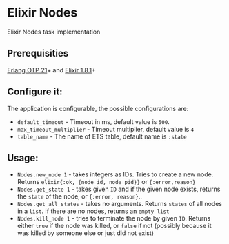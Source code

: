 # Elixir Nodes

 Elixir Nodes task implementation
## Prerequisities
 [Erlang OTP 21](http://erlang.org/doc/installation_guide/INSTALL.html)+ and [Elixir 1.8.1](https://elixir-lang.org/install.html)+

## Configure it: 

The application is configurable, the possible configurations are: 

- `default_timeout` - Timeout in ms, default value is `500`.
- `max_timeout_multiplier` - Timeout multiplier, default value is `4`
- `table_name` - The name of ETS table, default name is `:state`

## Usage: 
 - `Nodes.new_node 1` - takes integers as IDs. Tries to create a new node. Returns `elixir{:ok, {node_id, node_pid}}` or `{:error,reason}`   
 - `Nodes.get_state 1` - takes given `ID` and if the given node exists, returns the `state` of the node, or `{:error, reason}`..
 - `Nodes.get_all_states` - takes no arguments. Returns `states` of all nodes in a `list`. If there are no nodes, returns an `empty list`
 - `Nodes.kill_node 1` - tries to terminate the node by given `ID`. Returns either `true` if the node was killed, or `false` if not (possibly because it was killed by someone else or just did not exist)